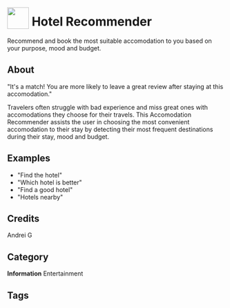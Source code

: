 # <img src="https://raw.githack.com/FortAwesome/Font-Awesome/master/svgs/solid/hotel.svg" card_color="#22A7F0" width="50" height="50" style="vertical-align:bottom"/> Hotel Recommender
Recommend and book the most suitable accomodation to you based on your purpose, mood and budget.  

## About

"It's a match! You are more likely to leave a great review after staying at this accomodation."

Travelers often struggle with bad experience and miss great ones with accomodations they choose for their travels. This Accomodation Recommender assists the user in choosing the most convenient accomodation to their stay by detecting their most frequent destinations during their stay, mood and budget. 

## Examples
* "Find the hotel"
* "Which hotel is better"
* "Find a good hotel"
* "Hotels nearby"

## Credits
Andrei G

## Category
**Information**
Entertainment

## Tags


